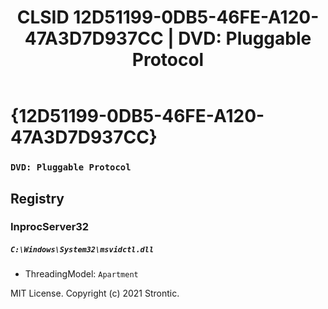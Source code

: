 ﻿---
title: "CLSID 12D51199-0DB5-46FE-A120-47A3D7D937CC | DVD: Pluggable Protocol"
excerpt: What is COM-Object CLSID 12D51199-0DB5-46FE-A120-47A3D7D937CC?
---

# {12D51199-0DB5-46FE-A120-47A3D7D937CC}

### `DVD: Pluggable Protocol`

## Registry


### InprocServer32

##### `C:\Windows\System32\msvidctl.dll`
* ThreadingModel: `Apartment`

MIT License. Copyright (c) 2021 Strontic.


